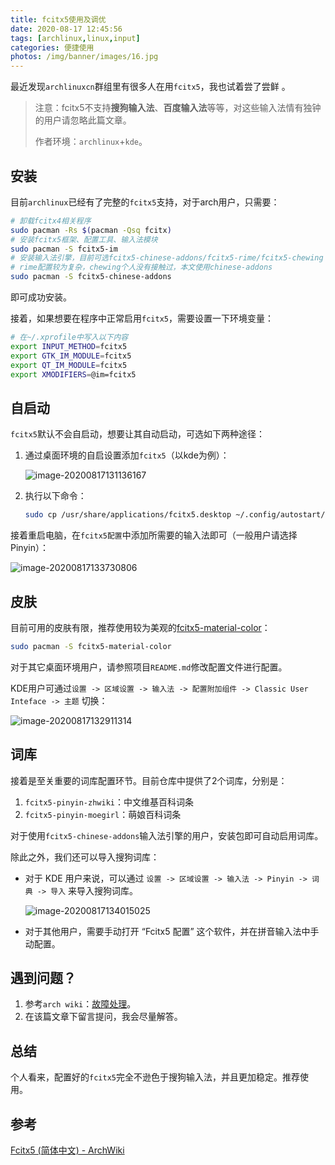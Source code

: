 ```yaml
---
title: fcitx5使用及调优
date: 2020-08-17 12:45:56
tags: [archlinux,linux,input]
categories: 便捷使用
photos: /img/banner/images/16.jpg
---
```


最近发现`archlinuxcn`群组里有很多人在用`fcitx5`，我也试着尝了尝鲜 。

> 注意：fcitx5不支持**搜狗输入法**、**百度输入法**等等，对这些输入法情有独钟的用户请忽略此篇文章。
>
> 作者环境：`archlinux`+`kde`。

<!--more-->

## 安装

目前`archlinux`已经有了完整的`fcitx5`支持，对于arch用户，只需要：

```bash
# 卸载fcitx4相关程序
sudo pacman -Rs $(pacman -Qsq fcitx)
# 安装fcitx5框架、配置工具、输入法模块
sudo pacman -S fcitx5-im
# 安装输入法引擎，目前可选fcitx5-chinese-addons/fcitx5-rime/fcitx5-chewing
# rime配置较为复杂，chewing个人没有接触过，本文使用chinese-addons
sudo pacman -S fcitx5-chinese-addons
```

即可成功安装。

接着，如果想要在程序中正常启用`fcitx5`，需要设置一下环境变量：

```bash
# 在~/.xprofile中写入以下内容
export INPUT_METHOD=fcitx5
export GTK_IM_MODULE=fcitx5
export QT_IM_MODULE=fcitx5
export XMODIFIERS=@im=fcitx5
```

## 自启动

`fcitx5`默认不会自启动，想要让其自动启动，可选如下两种途径：

1. 通过桌面环境的自启设置添加`fcitx5`（以kde为例）：

   ![image-20200817131136167](https://allwens-work.oss-cn-beijing.aliyuncs.com/bed/image-20200817131136167.png)

2. 执行以下命令：

   ```bash
   sudo cp /usr/share/applications/fcitx5.desktop ~/.config/autostart/
   ```

接着重启电脑，在`fcitx5配置`中添加所需要的输入法即可（一般用户请选择Pinyin）：

![image-20200817133730806](https://allwens-work.oss-cn-beijing.aliyuncs.com/bed/image-20200817133730806.png)

## 皮肤

目前可用的皮肤有限，推荐使用较为美观的[fcitx5-material-color](https://github.com/hosxy/Fcitx5-Material-Color)：

```bash
sudo pacman -S fcitx5-material-color
```

对于其它桌面环境用户，请参照项目`README.md`修改配置文件进行配置。

KDE用户可通过`设置 -> 区域设置 -> 输入法 -> 配置附加组件 -> Classic User Inteface -> 主题` 切换：

![image-20200817132911314](https://allwens-work.oss-cn-beijing.aliyuncs.com/bed/image-20200817132911314.png)

## 词库

接着是至关重要的词库配置环节。目前仓库中提供了2个词库，分别是：

1. `fcitx5-pinyin-zhwiki`：中文维基百科词条
2. `fcitx5-pinyin-moegirl`：萌娘百科词条

对于使用`fcitx5-chinese-addons`输入法引擎的用户，安装包即可自动启用词库。

除此之外，我们还可以导入搜狗词库：

- 对于 KDE 用户来说，可以通过 `设置 -> 区域设置 -> 输入法 -> Pinyin -> 词典 -> 导入` 来导入搜狗词库。

  ![image-20200817134015025](https://allwens-work.oss-cn-beijing.aliyuncs.com/bed/image-20200817134015025.png)

- 对于其他用户，需要手动打开 “Fcitx5 配置” 这个软件，并在拼音输入法中手动配置。

## 遇到问题？

1. 参考`arch wiki`：[故障处理](https://wiki.archlinux.org/index.php/Fcitx5_(简体中文)#故障处理)。
2. 在该篇文章下留言提问，我会尽量解答。

## 总结

个人看来，配置好的`fcitx5`完全不逊色于搜狗输入法，并且更加稳定。推荐使用。

## 参考

[Fcitx5 (简体中文) - ArchWiki](https://wiki.archlinux.org/index.php/Fcitx5_(简体中文))